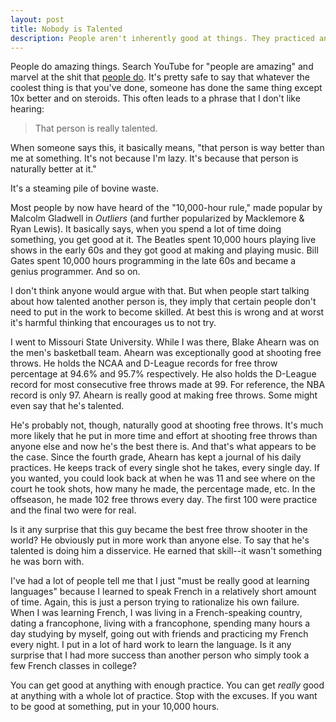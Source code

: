 ```yaml
---
layout: post
title: Nobody is Talented
description: People aren't inherently good at things. They practiced and became good.
---
```


People do amazing things. Search YouTube for "people are amazing" and marvel at the shit that [people do](https://www.youtube.com/watch?v=COwidtYzmJo). It's pretty safe to say that whatever the coolest thing is that you've done, someone has done the same thing except 10x better and on steroids. This often leads to a phrase that I don't like hearing:

> That person is really talented.

When someone says this, it basically means, "that person is way better than me at something. It's not because I'm lazy. It's because that person is naturally better at it."

It's a steaming pile of bovine waste.

Most people by now have heard of the "10,000-hour rule," made popular by Malcolm Gladwell in *Outliers* (and further popularized by Macklemore & Ryan Lewis). It basically says, when you spend a lot of time doing something, you get good at it. The Beatles spent 10,000 hours playing live shows in the early 60s and they got good at making and playing music. Bill Gates spent 10,000 hours programming in the late 60s and became a genius programmer. And so on.

I don't think anyone would argue with that. But when people start talking about how talented another person is, they imply that certain people don't need to put in the work to become skilled. At best this is wrong and at worst it's harmful thinking that encourages us to not try.

I went to Missouri State University. While I was there, Blake Ahearn was on the men's basketball team. Ahearn was exceptionally good at shooting free throws. He holds the NCAA and D-League records for free throw percentage at 94.6% and 95.7% respectively. He also holds the D-League record for most consecutive free throws made at 99. For reference, the NBA record is only 97. Ahearn is really good at making free throws. Some might even say that he's talented.

He's probably not, though, naturally good at shooting free throws. It's much more likely that he put in more time and effort at shooting free throws than anyone else and now he's the best there is. And that's what appears to be the case. Since the fourth grade, Ahearn has kept a journal of his daily practices. He keeps track of every single shot he takes, every single day. If you wanted, you could look back at when he was 11 and see where on the court he took shots, how many he made, the percentage made, etc. In the offseason, he made 102 free throws every day. The first 100 were practice and the final two were for real.

Is it any surprise that this guy became the best free throw shooter in the world? He obviously put in more work than anyone else. To say that he's talented is doing him a disservice. He earned that skill--it wasn't something he was born with.

I've had a lot of people tell me that I just "must be really good at learning languages" because I learned to speak French in a relatively short amount of time. Again, this is just a person trying to rationalize his own failure. When I was learning French, I was living in a French-speaking country, dating a francophone, living with a francophone, spending many hours a day studying by myself, going out with friends and practicing my French every night. I put in a lot of hard work to learn the language. Is it any surprise that I had more success than another person who simply took a few French classes in college?

You can get good at anything with enough practice. You can get *really* good at anything with a whole lot of practice. Stop with the excuses. If you want to be good at something, put in your 10,000 hours.